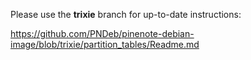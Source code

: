 Please use the **trixie** branch for up-to-date instructions:

https://github.com/PNDeb/pinenote-debian-image/blob/trixie/partition_tables/Readme.md
